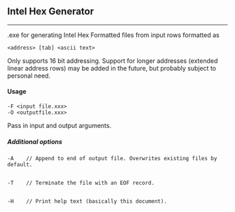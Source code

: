 ## Intel Hex Generator ##


----------
.exe for generating Intel Hex Formatted files from input rows formatted as
	

    <address> [tab] <ascii text>

Only supports 16 bit addressing. Support for longer addresses (extended linear address rows) may be added in the future, but probably subject to personal need. 

<h4>Usage</h4>

    -F <input file.xxx>
    -O <outputfile.xxx>

Pass in input and output arguments. 

<h5>Additional options</h5>

    -A    // Append to end of output file. Overwrites existing files by default.


    -T    // Terminate the file with an EOF record.


    -H    // Print help text (basically this document).
